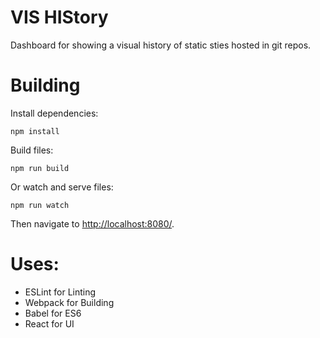 
# VIS HIStory

Dashboard for showing a visual history of static sties hosted in git repos.

# Building

Install dependencies:

```
npm install
```

Build files:

```
npm run build
```

Or watch and serve files:

```
npm run watch
```

Then navigate to [http://localhost:8080/](http://localhost:8080/).


# Uses:

* ESLint for Linting
* Webpack for Building
* Babel for ES6
* React for UI
